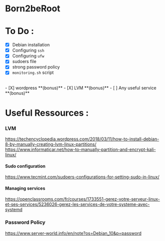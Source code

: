 # Born2beRoot

# To Do :

- [X] Debian installation
- [X] Configuring `ssh`
- [X] Configuring `ufw` 
- [X] sudoers file
- [X] strong password policy 
- [X] `monitoring.sh` script
<br>
- [X] wordpress **(bonus)**
- [X] LVM **(bonus)**
- [ ] Any useful service **(bonus)** 

# Useful Ressources :

### LVM
https://techencyclopedia.wordpress.com/2018/03/11/how-to-install-debian-8-by-manually-creating-lvm-linux-partitions/
https://www.informaticar.net/how-to-manually-partition-and-encrypt-kali-linux/

#### Sudo configuration
https://www.tecmint.com/sudoers-configurations-for-setting-sudo-in-linux/

#### Managing services 
https://openclassrooms.com/fr/courses/1733551-gerez-votre-serveur-linux-et-ses-services/5236026-gerez-les-services-de-votre-systeme-avec-systemd

### Password Policy
https://www.server-world.info/en/note?os=Debian_10&p=password
